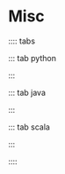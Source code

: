 # Misc

:::: tabs

::: tab python

<Jupyter filePath="algorithms/misc/python.ipynb" />

:::

::: tab java

:::

::: tab scala

:::

::::
